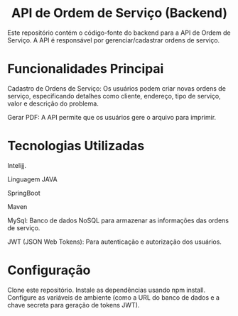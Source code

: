 # <h1 align="center"> API de Ordem de Serviço (Backend)</h1>
Este repositório contém o código-fonte do backend para a API de Ordem de Serviço. A API é responsável por gerenciar/cadastrar ordens de serviço.

# Funcionalidades Principai
Cadastro de Ordens de Serviço: Os usuários podem criar novas ordens de serviço, especificando detalhes como cliente, endereço, tipo de serviço, valor e descrição do problema.

Gerar PDF: A API permite que os usuários gere o arquivo para imprimir.

# Tecnologias Utilizadas
Intelijj.

Linguagem JAVA

SpringBoot

Maven

MySql: Banco de dados NoSQL para armazenar as informações das ordens de serviço.

JWT (JSON Web Tokens): Para autenticação e autorização dos usuários.

# Configuração
Clone este repositório.
Instale as dependências usando npm install.
Configure as variáveis de ambiente (como a URL do banco de dados e a chave secreta para geração de tokens JWT).
